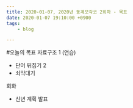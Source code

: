 ```yaml
---
title: 2020-01-07, 2020년 동계모각코 2회차 - 목표
date: 2020-01-07 19:10:00 +0900
tags:
    - blog

---
```


#오늘의 목표
자료구조 1 (연습)  
- 단어 뒤집기 2  
- 쇠막대기   

회화
- 신년 계획 발표  
